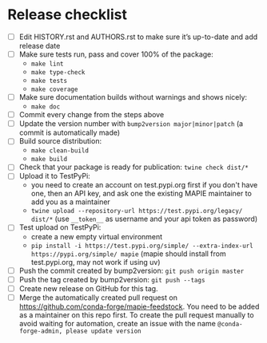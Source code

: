 # Release checklist

- [ ] Edit HISTORY.rst and AUTHORS.rst to make sure it’s up-to-date and add release date
- [ ] Make sure tests run, pass and cover 100% of the package:
    * `make lint`
    * `make type-check`
    * `make tests`
    * `make coverage`
- [ ] Make sure documentation builds without warnings and shows nicely:
    * `make doc`
- [ ] Commit every change from the steps above
- [ ] Update the version number with `bump2version major|minor|patch` (a commit is automatically made)
- [ ] Build source distribution:
    * `make clean-build`
    * `make build`
- [ ] Check that your package is ready for publication: `twine check dist/*`
- [ ] Upload it to TestPyPi:
    * you need to create an account on test.pypi.org first if you don't have one, then an API key, and ask one the existing MAPIE maintainer to add you as a maintainer
    * `twine upload --repository-url https://test.pypi.org/legacy/ dist/*` (use `__token__` as username and your api token as password)
- [ ] Test upload on TestPyPi:
    * create a new empty virtual environment
    * `pip install -i https://test.pypi.org/simple/ --extra-index-url https://pypi.org/simple/ mapie` (mapie should install from test.pypi.org, may not work if using uv)
- [ ] Push the commit created by bump2version: `git push origin master`
- [ ] Push the tag created by bump2version: `git push --tags`
- [ ] Create new release on GitHub for this tag.
- [ ] Merge the automatically created pull request on https://github.com/conda-forge/mapie-feedstock. You need to be added as a maintainer on this repo first. To create the pull request
  manually to avoid waiting for automation, create an issue with the name `@conda-forge-admin, please update version`
